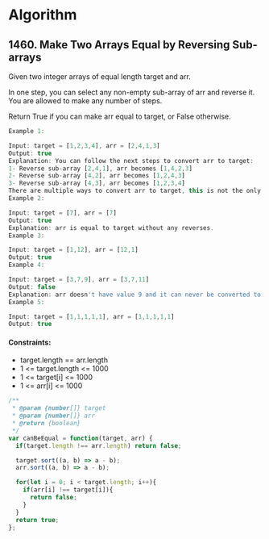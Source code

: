 # Algorithm

## 1460. Make Two Arrays Equal by Reversing Sub-arrays
Given two integer arrays of equal length target and arr.

In one step, you can select any non-empty sub-array of arr and reverse it. You are allowed to make any number of steps.

Return True if you can make arr equal to target, or False otherwise.

```js
Example 1:

Input: target = [1,2,3,4], arr = [2,4,1,3]
Output: true
Explanation: You can follow the next steps to convert arr to target:
1- Reverse sub-array [2,4,1], arr becomes [1,4,2,3]
2- Reverse sub-array [4,2], arr becomes [1,2,4,3]
3- Reverse sub-array [4,3], arr becomes [1,2,3,4]
There are multiple ways to convert arr to target, this is not the only way to do so.
Example 2:

Input: target = [7], arr = [7]
Output: true
Explanation: arr is equal to target without any reverses.
Example 3:

Input: target = [1,12], arr = [12,1]
Output: true
Example 4:

Input: target = [3,7,9], arr = [3,7,11]
Output: false
Explanation: arr doesn't have value 9 and it can never be converted to target.
Example 5:

Input: target = [1,1,1,1,1], arr = [1,1,1,1,1]
Output: true
```
#### Constraints:
* target.length == arr.length
* 1 <= target.length <= 1000
* 1 <= target[i] <= 1000
* 1 <= arr[i] <= 1000
```js
/**
 * @param {number[]} target
 * @param {number[]} arr
 * @return {boolean}
 */
var canBeEqual = function(target, arr) {
  if(target.length !== arr.length) return false;

  target.sort((a, b) => a - b);
  arr.sort((a, b) => a - b);

  for(let i = 0; i < target.length; i++){
    if(arr[i] !== target[i]){
      return false;
    }
  }
  return true;
};
```

